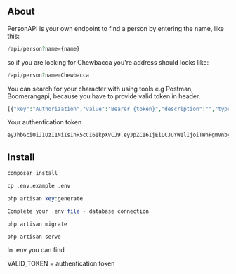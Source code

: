 
## About

PersonAPI is your own endpoint to find a person by entering the name, like this:

```php
/api/person?name={name}
```

so if you are looking for Chewbacca you're address should looks like:

```php
/api/person?name=Chewbacca
```

You can search for your character with using tools e.g Postman, Boomerangapi, because you have to provide valid token in header.


```php
[{"key":"Authorization","value":"Bearer {token}","description":"","type":"text","enabled":true}]
```

Your authentication token
```php
eyJhbGciOiJIUzI1NiIsInR5cCI6IkpXVCJ9.eyJpZCI6IjEiLCJuYW1lIjoiTWnFgmVnbyBkbmlhIn0.qqaHR_nnL51A1wWL0SbsADqK2qzxI_HIKQvnfRvNs_E
```
## Install

```php
composer install
```

```php
cp .env.example .env
```

```php
php artisan key:generate
```

```php
Complete your .env file - database connection
```

```php
php artisan migrate
```

```php
php artisan serve
```

In .env you can find

VALID_TOKEN = authentication token 


